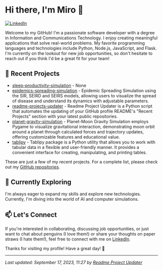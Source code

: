 # Hi there, I'm Miro 👋

[![LinkedIn](https://img.shields.io/badge/LinkedIn-Connect-blue)](https://www.linkedin.com/in/miro-laukka/)

Welcome to my GitHub! I'm a passionate software developer with a degree in Information and Communications Technology. I enjoy creating meaningful applications that solve real-world problems. My favorite programming languages and technologies include Python, Node.js, JavaScript, and Flask. I'm currently on the lookout for new job opportunities, so don't hesitate to reach out if you think I'd be a great fit for your team!

## 🚀 Recent Projects

- [sleep-productivity-simulation](https://github.com/mirolaukka/sleep-productivity-simulation) - None
- [epidemics-spreading-simulation](https://github.com/mirolaukka/epidemics-spreading-simulation) - Epidemic Spreading Simulation using the SIR, SEIRD and SEIRS models, allowing users to visualize the spread of disease and understand its dynamics with adjustable parameters.
- [readme-projects-updater](https://github.com/mirolaukka/readme-projects-updater) - Readme Project Updater is a Python script that automates the updating of your GitHub profile README's "Recent Projects" section with your latest public repositories.
- [planet-gravity-simulation](https://github.com/mirolaukka/planet-gravity-simulation) - Planet-Moon Gravity Simulation employs Pygame to visualize gravitational interaction, demonstrating moon orbit around a planet through calculated forces and trajectory updates, offering customizable features and educational value.
- [tablipy](https://github.com/mirolaukka/tablipy) - Tablipy package is a Python utility that allows you to work with tabular data in a flexible and user-friendly manner. It provides a convenient interface for creating, manipulating, and printing tables. 


These are just a few of my recent projects. For a complete list, please check out my [GitHub repositories](https://github.com/mirolaukka?tab=repositories).



## 🌱 Currently Exploring

I'm always eager to expand my skills and explore new technologies. Currently, I'm diving into the world of AI and computer simulations.

## 📫 Let's Connect

If you're interested in collaborating, discussing job opportunities, or just want to chat about penguins (I love them!) or share your thoughts on paper straws (I hate them!), feel free to connect with me on [LinkedIn](https://www.linkedin.com/in/miro-laukka/).

Thanks for visiting my profile! Have a great day! 🐧





 ------
_Last updated: September 17, 2023, 11:27 by [Readme Project Updater](https://github.com/mirolaukka/readme-projects-updater)_